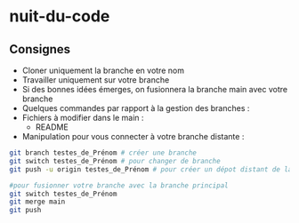 # nuit-du-code

## Consignes

- Cloner uniquement la branche en votre nom
- Travailler uniquement sur votre branche
- Si des bonnes idées émerges, on fusionnera la branche main avec votre branche
- Quelques commandes par rapport à la gestion des branches :
- Fichiers à modifier dans le main :
  - README
- Manipulation pour vous connecter à votre branche distante :

```bash
git branch testes_de_Prénom # créer une branche
git switch testes_de_Prénom # pour changer de branche
git push -u origin testes_de_Prénom # pour créer un dépot distant de la branche créer

#pour fusionner votre branche avec la branche principal
git switch testes_de_Prénom 
git merge main
git push
```
